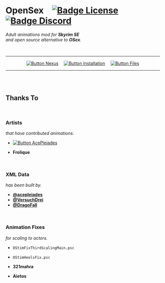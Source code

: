 
# OpenSex   [![Badge License]][License]   [![Badge Discord]][Discord]

*Adult animations mod for **Skyrim SE** <br>
and open source alternative to **OSex**.*

<br>

<div align = center>

---

[![Button Nexus]][Nexus]   
[![Button Installation]][Installation]   
[![Button Files]][Files]


---

</div>

<br>
<br>

## Thanks To

<br>

### Artists

*that have contributed animations.*

- [![Button AcePleiades]][Artist AcePleiades]

- **Frolique**

<br>

### XML Data

*has been built by.*

- **[@acepleiades]**
- **[@VersuchDrei]**
- **[@DragoFall]**

<br>

### Animation Fixes

*for scaling to actors.*

- `OStimFixThirdScalingMain.psc`
- `OStimHeelsFix.psc`

- **321mahra**
- **Aietos**

<br>


<!----------------------------------------------------------------------------->

[Artist AcePleiades]: https://www.patreon.com/skyrimaceanimations

[@acepleiades]: https://github.com/acepleiades
[@VersuchDrei]: https://github.com/VersuchDrei
[@DragoFall]: https://github.com/DragoFall

[Discord]: https://discord.gg/RECvhVaRcU
[Files]: https://drive.google.com/drive/folders/1-A4pRMkvOFldBcEZ8lMogyX2PulDrqEg?usp=sharing
[Nexus]: https://www.nexusmods.com/skyrimspecialedition/mods/61167/

[Installation]: Documentation/Installation.md
[License]: LICENSE


<!----------------------------------[ Badges ]--------------------------------->

[Badge License]: https://img.shields.io/badge/_-CC_BY_SA-b06e19.svg?style=for-the-badge&logoColor=white&logo=CreativeCommons&labelColor=EF9421
[Badge Discord]: https://img.shields.io/badge/_-Discord-4751bc?style=for-the-badge&logoColor=white&logo=Discord&labelColor=5865F2


<!---------------------------------[ Buttons ]--------------------------------->

[Button Installation]: https://img.shields.io/badge/Installation-5BA745?style=for-the-badge&logoColor=white&logo=DocuSign
[Button Nexus]: https://img.shields.io/badge/Ｎｅｘｕｓ_Mods-8197ec?style=for-the-badge&logoColor=white&logo=Dragonframe
[Button Files]: https://img.shields.io/badge/MAX_Files-A9225C?style=for-the-badge&logoColor=white&logo=GoogleDrive

[Button AcePleiades]: https://img.shields.io/badge/AcePleiades-FF424D?style=for-the-badge&logoColor=white&logo=Patreon

